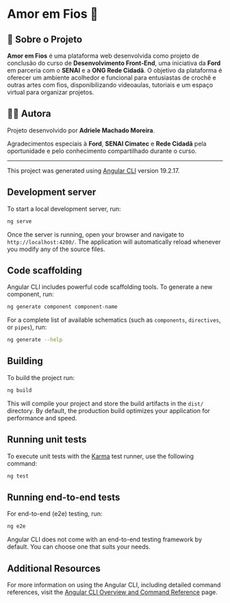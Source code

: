 # Amor em Fios 🧶

## 📜 Sobre o Projeto

**Amor em Fios** é uma plataforma web desenvolvida como projeto de conclusão do curso de **Desenvolvimento Front-End**, uma iniciativa da **Ford** em parceria com o **SENAI** e a **ONG Rede Cidadã**. O objetivo da plataforma é oferecer um ambiente acolhedor e funcional para entusiastas de crochê e outras artes com fios, disponibilizando videoaulas, tutoriais e um espaço virtual para organizar projetos.

## 👩‍💻 Autora

Projeto desenvolvido por **Adriele Machado Moreira**.

Agradecimentos especiais à **Ford**, **SENAI Cimatec** e **Rede Cidadã** pela oportunidade e pelo conhecimento compartilhado durante o curso.

---

This project was generated using [Angular CLI](https://github.com/angular/angular-cli) version 19.2.17.

## Development server

To start a local development server, run:

```bash
ng serve
```

Once the server is running, open your browser and navigate to `http://localhost:4200/`. The application will automatically reload whenever you modify any of the source files.

## Code scaffolding

Angular CLI includes powerful code scaffolding tools. To generate a new component, run:

```bash
ng generate component component-name
```

For a complete list of available schematics (such as `components`, `directives`, or `pipes`), run:

```bash
ng generate --help
```

## Building

To build the project run:

```bash
ng build
```

This will compile your project and store the build artifacts in the `dist/` directory. By default, the production build optimizes your application for performance and speed.

## Running unit tests

To execute unit tests with the [Karma](https://karma-runner.github.io) test runner, use the following command:

```bash
ng test
```

## Running end-to-end tests

For end-to-end (e2e) testing, run:

```bash
ng e2e
```

Angular CLI does not come with an end-to-end testing framework by default. You can choose one that suits your needs.

## Additional Resources

For more information on using the Angular CLI, including detailed command references, visit the [Angular CLI Overview and Command Reference](https://angular.dev/tools/cli) page.
